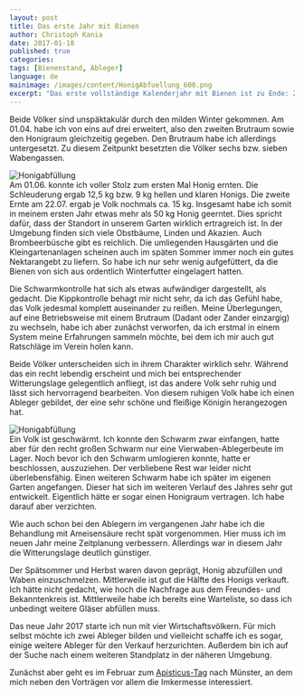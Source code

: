 ```yaml
---
layout: post
title: Das erste Jahr mit Bienen
author: Christoph Kania
date: 2017-01-18
published: true
categories:
tags: [Bienenstand, Ableger]
language: de
mainimage: /images/content/HonigAbfuellung_600.png
excerpt: "Das erste vollständige Kalenderjahr mit Bienen ist zu Ende: Zeit, Rückschau zu halten und in das neue Jahr zu blicken."
---
```


Beide Völker sind unspäktakulär durch den milden Winter gekommen. Am 01.04. habe ich von eins auf drei erweitert, also den zweiten Brutraum sowie den Honigraum gleichzeitig gegeben. Den Brutraum habe ich allerdings untergesetzt. Zu diesem Zeitpunkt besetzten die Völker sechs bzw. sieben Wabengassen.

<div class="imageleft" style="max-width:300px;"><img class="img-responsive img-rounded" src="{{ site.url }}/images/content/HonigAbfuellung_600.png" alt="Honigabfüllung" /></div>Am 01.06. konnte ich voller Stolz zum ersten Mal Honig ernten. Die Schleuderung ergab 12,5 kg bzw. 9 kg hellen und klaren Honigs. Die zweite Ernte am 22.07. ergab je Volk nochmals ca. 15 kg. Insgesamt habe ich somit in meinem ersten Jahr etwas mehr als 50 kg Honig geerntet. Dies spricht dafür, dass der Standort in unserem Garten wirklich ertragreich ist. In der Umgebung finden sich viele Obstbäume, Linden und Akazien. Auch Brombeerbüsche gibt es reichlich. Die umliegenden Hausgärten und die Kleingartenanlagen scheinen auch im späten Sommer immer noch ein gutes Nektarangebt zu liefern. So habe ich nur sehr wenig aufgefüttert, da die Bienen von sich aus ordentlich Winterfutter eingelagert hatten.

Die Schwarmkontrolle hat sich als etwas aufwändiger dargestellt, als gedacht. Die Kippkontrolle behagt mir nicht sehr, da ich das Gefühl habe, das Volk jedesmal komplett auseinander zu reißen. Meine Überlegungen, auf eine Betriebsweise mit einem Brutraum (Dadant oder Zander einzargig) zu wechseln, habe ich aber zunächst verworfen, da ich erstmal in einem System meine Erfahrungen sammeln möchte, bei dem ich mir auch gut Ratschläge im Verein holen kann.

Beide Völker unterscheiden sich in ihrem Charakter wirklich sehr. Während das ein recht lebendig erscheint und mich bei entsprechender Witterungslage gelegentlich anfliegt, ist das andere Volk sehr ruhig und lässt sich hervorragend bearbeiten. Von diesem ruhigen Volk habe ich einen Ableger gebildet, der eine sehr schöne und fleißige Königin herangezogen hat.

<div class="imageright" style="max-width:300px;"><img class="img-responsive img-rounded" src="{{ site.url }}/images/content/Schwarmfaenger2016_600.png" alt="Honigabfüllung" /></div>Ein Volk ist geschwärmt. Ich konnte den Schwarm zwar einfangen, hatte aber für den recht großen Schwarm nur eine Vierwaben-Ablegerbeute im Lager. Noch bevor ich den Schwarm umlogieren konnte, hatte er beschlossen, auszuziehen. Der verbliebene Rest war leider nicht überlebensfähig.
Einen weiteren Schwarm habe ich später im eigenen Garten angefangen. Dieser hat sich im weiteren Verlauf des Jahres sehr gut entwickelt. Eigentlich hätte er sogar einen Honigraum vertragen. Ich habe darauf aber verzichten.

Wie auch schon bei den Ablegern im vergangenen Jahr habe ich die Behandlung mit Ameisensäure recht spät vorgenommen. Hier muss ich im neuen Jahr meine Zeitplanung verbessern. Allerdings war in diesem Jahr die Witterungslage deutlich günstiger.

Der Spätsommer und Herbst waren davon geprägt, Honig abzufüllen und Waben einzuschmelzen. Mittlerweile ist gut die Hälfte des Honigs verkauft. Ich hätte nicht gedacht, wie hoch die Nachfrage aus dem Freundes- und Bekanntenkreis ist. Mittlerweile habe ich bereits eine Warteliste, so dass ich unbedingt weitere Gläser abfüllen muss.

Das neue Jahr 2017 starte ich nun mit vier Wirtschaftsvölkern. Für mich selbst möchte ich zwei Ableger bilden und vielleicht schaffe ich es sogar, einige weitere Ableger für den Verkauf herzurichten. Außerdem bin ich auf der Suche nach einem weiteren Standplatz in der näheren Umgebung.

Zunächst aber geht es im Februar zum [Apisticus-Tag](http://www.apis-ev.de/index.php?id=471) nach Münster, an dem mich neben den Vorträgen vor allem die Imkermesse interessiert.
